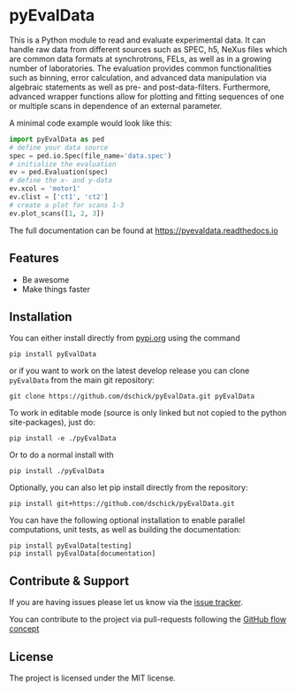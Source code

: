 # pyEvalData

This is a Python module to read and evaluate experimental data.
It can handle raw data from different sources such as SPEC, h5, NeXus files which are common data formats at synchrotrons, FELs, as well as in a growing number of laboratories.
The evaluation provides common functionalities such as binning, error calculation, and advanced data manipulation via algebraic statements as well as pre- and post-data-filters.
Furthermore, advanced wrapper functions allow for plotting and fitting sequences of one or multiple scans in dependence of an external parameter.

A minimal code example would look like this:

```python
import pyEvalData as ped
# define your data source
spec = ped.io.Spec(file_name='data.spec')
# initialize the evaluation
ev = ped.Evaluation(spec)
# define the x- and y-data
ev.xcol = 'motor1'
ev.clist = ['ct1', 'ct2']
# create a plot for scans 1-3
ev.plot_scans([1, 2, 3])
```

The full documentation can be found at https://pyevaldata.readthedocs.io

## Features

- Be awesome
- Make things faster

## Installation

You can either install directly from [pypi.org](https://www.pypi.org/project/pyEvalData) using the command

    pip install pyEvalData

or if you want to work on the latest develop release you can clone 
`pyEvalData` from the main git repository:

    git clone https://github.com/dschick/pyEvalData.git pyEvalData

To work in editable mode (source is only linked 
but not copied to the python site-packages), just do:

    pip install -e ./pyEvalData

Or to do a normal install with

    pip install ./pyEvalData

Optionally, you can also let pip install directly from the repository: 

    pip install git+https://github.com/dschick/pyEvalData.git

You can have the following optional installation to enable parallel
computations, unit tests, as well as building the documentation:

    pip install pyEvalData[testing]
    pip install pyEvalData[documentation]
    
## Contribute & Support

If you are having issues please let us know via the [issue tracker](https://github.com/dschick/pyEvalData/issues).

You can contribute to the project via pull-requests following the [GitHub flow concept](https://docs.github.com/en/get-started/quickstart/github-flow)

## License

The project is licensed under the MIT license.
